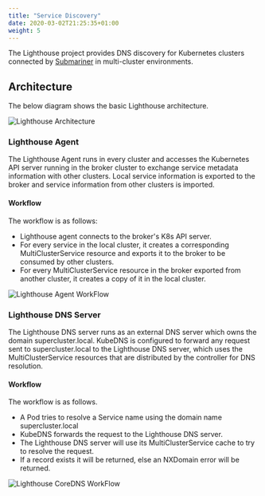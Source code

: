 ```yaml
---
title: "Service Discovery"
date: 2020-03-02T21:25:35+01:00
weight: 5
---
```


The Lighthouse project provides DNS discovery for Kubernetes clusters connected by
[Submariner](https://github.com/submariner-io/submariner) in multi-cluster environments.

## Architecture
The below diagram shows the basic Lighthouse architecture.

![Lighthouse Architecture](/images/lighthouse/architecture.png)

### Lighthouse Agent
The Lighthouse Agent runs in every cluster and accesses the Kubernetes API server running in
the broker cluster to exchange service metadata information with other clusters. Local service
information is exported to the broker and service information from other clusters is imported.

#### Workflow
The workflow is as follows:

- Lighthouse agent connects to the broker's K8s API server.
-  For every service in the local cluster, it creates a corresponding MultiClusterService resource
and exports it to the broker to be consumed by other clusters.
- For every MultiClusterService resource in the broker exported from another cluster, 
it creates a copy of it in the local cluster.

![Lighthouse Agent WorkFlow](/images/lighthouse/controllerWorkFlow.png)
<!-- Image Source: /images/lighthouse/source/controllerWorkFlow.vsdx  -->

### Lighthouse DNS Server
The Lighthouse DNS server runs as an external DNS server which owns the domain supercluster.local.
KubeDNS is configured to forward any request sent to supercluster.local to the Lighthouse DNS server,
which uses the MultiClusterService resources that are distributed by the controller for DNS resolution.

#### Workflow
The workflow is as follows.

- A Pod tries to resolve a Service name using the domain name supercluster.local 
- KubeDNS forwards the request to the Lighthouse DNS server.
- The Lighthouse DNS server will use its MultiClusterService cache to try to resolve the request.
- If a record exists it will be returned, else an NXDomain error will be returned.

![Lighthouse CoreDNS WorkFlow](/images/lighthouse/coreDNSWorkFlow.png)
<!-- Image Source: /images/lighthouse/source/coreDNSWorkFlow.vsdx -->
